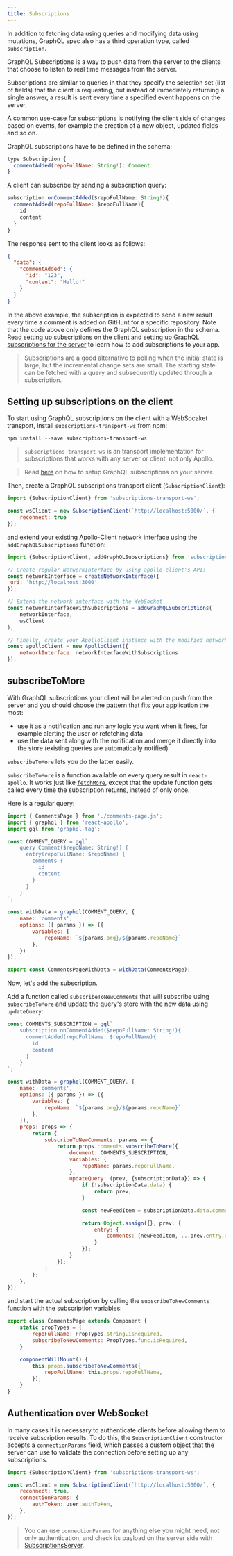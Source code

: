 ```yaml
---
title: Subscriptions
---
```


In addition to fetching data using queries and modifying data using mutations, GraphQL spec also has a third operation type, called `subscription`.

GraphQL Subscriptions is a way to push data from the server to the clients that choose to listen to real time messages from the server.  

Subscriptions are similar to queries in that they specify the selection set (list of fields) that the client is requesting, but instead of immediately returning a single answer, a result is sent every time a specified event happens on the server.

A common use-case for subscriptions is notifying the client side of changes based on events, for example the creation of a new object, updated fields and so on.

GraphQL subscriptions have to be defined in the schema:

```js
type Subscription {
  commentAdded(repoFullName: String!): Comment
}
```

A client can subscribe by sending a subscription query:

```js
subscription onCommentAdded($repoFullName: String!){
  commentAdded(repoFullName: $repoFullName){
    id
    content
  }
}
```

The response sent to the client looks as follows:

```json
{
  "data": {
    "commentAdded": {
      "id": "123",
      "content": "Hello!"
    }
  }
}
```

In the above example, the subscription is expected to send a new result every time a comment is added on GitHunt for a specific repository. Note that the code above only defines the GraphQL subscription in the schema. Read [setting up subscriptions on the client](#subscriptions-client) and [setting up GraphQL subscriptions for the server](http://dev.apollodata.com/tools/graphql-subscriptions/index.html) to learn how to add subscriptions to your app.

> Subscriptions are a good alternative to polling when the initial state is large, but the incremental change sets are small. The starting state can be fetched with a query and subsequently updated through a subscription.


<h2 id="subscriptions-client">Setting up subscriptions on the client</h2>

To start using GraphQL subscriptions on the client with a WebSocaket transport, install `subscriptions-transport-ws` from npm:

```shell
npm install --save subscriptions-transport-ws
```

> `subscriptions-transport-ws` is an transport implementation for subscriptions that works with any server or client, not only Apollo.

> Read [here](/tools/graphql-server/subscriptions.html#setup) on how to setup GraphQL subscriptions on your server.

Then, create a GraphQL subscriptions transport client (`SubscriptionClient`):

```js
import {SubscriptionClient} from 'subscriptions-transport-ws';

const wsClient = new SubscriptionClient(`http://localhost:5000/`, {
    reconnect: true
});
```

and extend your existing Apollo-Client network interface using the `addGraphQLSubscriptions` function:

```js
import {SubscriptionClient, addGraphQLSubscriptions} from 'subscriptions-transport-ws';

// Create regular NetworkInterface by using apollo-client's API:
const networkInterface = createNetworkInterface({
 uri: 'http://localhost:3000'
});

// Extend the network interface with the WebSocket
const networkInterfaceWithSubscriptions = addGraphQLSubscriptions(
    networkInterface,
    wsClient
);

// Finally, create your ApolloClient instance with the modified network interface
const apolloClient = new ApolloClient({
    networkInterface: networkInterfaceWithSubscriptions
});
```

<h2 id="subscribe-to-more">subscribeToMore</h2>

With GraphQL subscriptions your client will be alerted on push from the server and you should choose the pattern that fits your application the most:

* use it as a notification and run any logic you want when it fires, for example alerting the user or refetching data
* use the data sent along with the notification and merge it directly into the store (existing queries are automatically notified)

`subscribeToMore` lets you do the latter easily.

`subscribeToMore` is a function available on every query result in `react-apollo`. It works just like [`fetchMore`](/react/cache-updates.html#fetchMore), except that the update function gets called every time the subscription returns, instead of only once.

Here is a regular query:

```js
import { CommentsPage } from './comments-page.js';
import { graphql } from 'react-apollo';
import gql from 'graphql-tag';

const COMMENT_QUERY = gql`
    query Comment($repoName: String!) {
      entry(repoFullName: $repoName) {
        comments {
          id
          content
        }
      }
    }
`;

const withData = graphql(COMMENT_QUERY, {
    name: 'comments',
    options: ({ params }) => ({
        variables: {
            repoName: `${params.org}/${params.repoName}`
        },
    })
});

export const CommentsPageWithData = withData(CommentsPage);
```

Now, let's add the subscription.

Add a function called `subscribeToNewComments` that will subscribe using `subscribeToMore` and update the query's store with the new data using `updateQuery`:

```js
const COMMENTS_SUBSCRIPTION = gql`
    subscription onCommentAdded($repoFullName: String!){
      commentAdded(repoFullName: $repoFullName){
        id
        content
      }
    }
`;

const withData = graphql(COMMENT_QUERY, {
    name: 'comments',
    options: ({ params }) => ({
        variables: {
            repoName: `${params.org}/${params.repoName}`
        },
    }),
    props: props => {
        return {
            subscribeToNewComments: params => {
                return props.comments.subscribeToMore({
                    document: COMMENTS_SUBSCRIPTION,
                    variables: {
                        repoName: params.repoFullName,
                    },
                    updateQuery: (prev, {subscriptionData}) => {
                        if (!subscriptionData.data) {
                            return prev;
                        }

                        const newFeedItem = subscriptionData.data.commentAdded;

                        return Object.assign({}, prev, {
                            entry: {
                                comments: [newFeedItem, ...prev.entry.activities]
                            }
                        });
                    }
                });
            }
        };
    },
});
```

and start the actual subscription by calling the `subscribeToNewComments` function with the subscription variables:

```js
export class CommentsPage extends Component {
    static propTypes = {
        repoFullName: PropTypes.string.isRequired,
        subscribeToNewComments: PropTypes.func.isRequired,
    }

    componentWillMount() {
        this.props.subscribeToNewComments({
            repoFullName: this.props.repoFullName,
        });
    }
}
```

<h2 id="authentication">Authentication over WebSocket</h2>

In many cases it is necessary to authenticate clients before allowing them to receive subscription results. To do this, the `SubscriptionClient` constructor accepts a `connectionParams` field, which passes a custom object that the server can use to validate the connection before setting up any subscriptions.

```js
import {SubscriptionClient} from 'subscriptions-transport-ws';

const wsClient = new SubscriptionClient(`http://localhost:5000/`, {
    reconnect: true,
    connectionParams: {
        authToken: user.authToken,
    },
});
```

> You can use `connectionParams` for anything else you might need, not only authentication, and check its payload on the server side with [SubscriptionsServer](/tools/graphql-server/subscriptions.html#authentication).
